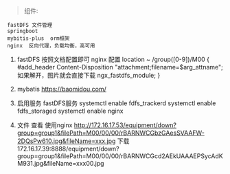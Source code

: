 
> 组件: 
```
fastDFS 文件管理
springboot  
mybitis-plus  orm框架
nginx  反向代理，负载均衡，高可用
```


1. fastDFS 按照文档配置即可
nginx 配置
location ~ /group([0-9])/M00 {
		#add_header Content-Disposition "attachment;filename=$arg_attname"; 如果解开，图片就会直接下载
		ngx_fastdfs_module;
	}
	
2. mybatis https://baomidou.com/

3. 启用服务 fastDFS服务
systemctl enable fdfs_trackerd
systemctl enable fdfs_storaged
systemctl enable nginx

4. 文件
查看 使用nginx
http://172.16.17.53/equipment/down?group=group1&filePath=M00/00/00/rBARNWCGbzGAesSVAAFW-2DQsPw610.jpg&fileName=xxx.jpg
下载
172.16.17.39:8888/equipment/down?group=group1&filePath=M00/00/00/rBARNWCGcd2AEkUAAAEPSycAdKM931.jpg&fileName=xxx00.jpg

